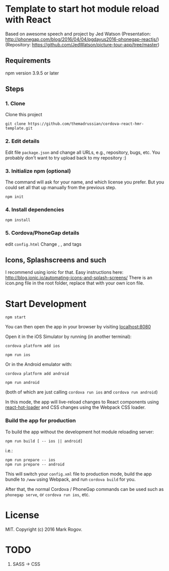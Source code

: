 # Template to start hot module reload with React
Based on awesome speech and project by Jed Watson
(Presentation: http://phonegap.com/blog/2016/04/04/pgdayus2016-phonegap-reactjs/)
(Repository: https://github.com/JedWatson/picture-tour-app/tree/master)

## Requirements
npm version 3.9.5 or later

## Steps
### 1. Clone
Clone this project
```
git clone https://github.com/themadrussian/cordova-react-hmr-template.git
```
### 2. Edit details
Edit file ```package.json``` and change all URLs, e.g., repository, bugs, etc.
You probably don't want to try upload back to my repository :)

### 3. Initialize npm (optional)
The command will ask for your name, and which license you prefer. But you could set all that up manually from the previous step.
```
npm init
```
### 4. Install dependencies
```
npm install
```
### 5. Cordova/PhoneGap details
edit ```config.html```
Change <name>, <description>, and <author> tags

## Icons, Splashscreens and such
I recommend using ionic for that. Easy instructions here: http://blog.ionic.io/automating-icons-and-splash-screens/
There is an icon.png file in the root folder, replace that with your own icon file.

# Start Development

```
npm start
```

You can then open the app in your browser by visiting [localhost:8080](http://localhost:8080)

Open it in the iOS Simulator by running (in another terminal):

```
cordova platform add ios
```

```
npm run ios
```

Or in the Android emulator with:

```
cordova platform add android
```

```
npm run android
```

(both of which are just calling `cordova run ios` and `cordova run android`)

In this mode, the app will live-reload changes to React components using [react-hot-loader](https://github.com/gaearon/react-hot-loader) and CSS changes using the Webpack CSS loader.

### Build the app for production

To build the app without the development hot module reloading server:

```
npm run build [ -- ios || android]
```

i.e.:

```
npm run prepare -- ios
npm run prepare -- android
```

This will switch your `config.xml` file to production mode, build the app bundle to `/www` using Webpack, and run `cordova build` for you.

After that, the normal Cordova / PhoneGap commands can be used such as `phonegap serve`, or `cordova run ios`, etc.

# License

MIT. Copyright (c) 2016 Mark Rogov.

# TODO
1. SASS -> CSS
